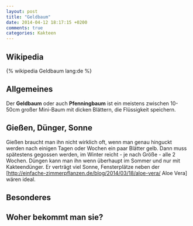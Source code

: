 ```yaml
---
layout: post
title: "Geldbaum"
date: 2014-04-12 18:17:15 +0200
comments: true
categories: Kakteen
---
```

## Wikipedia
{% wikipedia Geldbaum lang:de %}

## Allgemeines
Der **Geldbaum** oder auch **Pfenningbaum** ist ein meistens zwischen 10-50cm großer Mini-Baum mit dicken Blättern, die Flüssigkeit speichern.

## Gießen, Dünger, Sonne
Gießen braucht man ihn nicht wirklich oft,  wenn man genau hinguckt werden nach einigen Tagen oder Wochen ein paar Blätter gelb. Dann muss spätestens gegossen werden, im Winter reicht - je nach Größe - alle 2 Wochen. Düngen kann man ihn wenn überhaupt im Sommer und nur mit Kakteendünger. Er verträgt viel Sonne, Fensterplätze neben der [http://einfache-zimmerpflanzen.de/blog/2014/03/18/aloe-vera/ Aloe Vera] wären ideal.

## Besonderes


## Woher bekommt man sie?